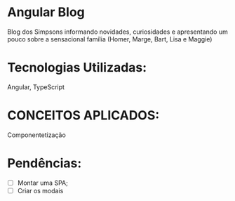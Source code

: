 # Angular Blog
 Blog dos Simpsons informando novidades, curiosidades e apresentando um pouco sobre a sensacional família (Homer, Marge, Bart, Lisa e Maggie)
 
 # Tecnologias Utilizadas:
 Angular, TypeScript
 
 # CONCEITOS APLICADOS:
 Componentetização
 
 # Pendências:
- [ ] Montar uma SPA;
- [ ] Criar os modais
